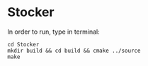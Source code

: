 # Stocker

In order to run, type in terminal:
```
cd Stocker
mkdir build && cd build && cmake ../source
make
```

